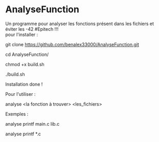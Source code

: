 # AnalyseFunction
Un programme pour analyser les fonctions présent dans les fichiers et éviter les -42 #Epitech !!!                                                                            
pour l'installer : 

git clone https://github.com/benalex33000/AnalyseFunction.git

cd AnalyseFunction/

chmod +x build.sh

./build.sh

Installation done !

Pour l'utiliser : 

analyse <la fonction à trouver> <les_fichiers>

Exemples :

analyse printf main.c lib.c

analyse printf *.c

